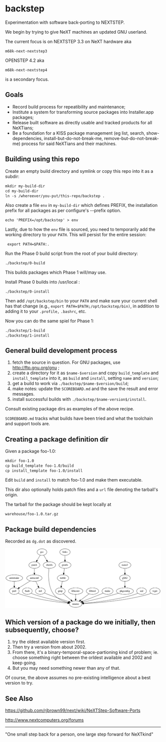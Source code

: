 # backstep

Experimentation with software back-porting to NEXTSTEP.

We begin by trying to give NeXT machines an updated GNU userland.

The current focus is on NEXTSTEP 3.3 on NeXT hardware aka

    m68k-next-nextstep3
    
OPENSTEP 4.2 aka
    
    m68k-next-nextstep4

is a secondary focus.

## Goals

* Record build process for repeatibility and maintenance;
* Institute a system for transforming source packages into Installer.app packages;
* Release built software as directly usable and tracked products for all NeXTians;
* Be a foundation for a KISS package management (eg list, search, show-dependencies, install-but-do-not-break-me, remove-but-do-not-break-me) process for said NeXTians and their machines.


## Building using this repo

Create an empty build directory and symlink or copy this repo into it as a subdir:

    mkdir my-build-dir
    cd my-build-dir
    ln -s /whereever/you-put/this-repo/backstep .

Also create a file `env` in `my-build-dir` which defines PREFIX, the installation
prefix for all packages as per configure's --prefix option.

    echo 'PREFIX=/opt/backstep' > env

Lastly, due to how the `env` file is sourced, you need to temporarily add the working directory to your `PATH`. This will persist for the entire session:

     export PATH=$PATH:.
    
Run the Phase 0 build script from the root of your build directory:

    ./backstep/0-build

This builds packages which Phase 1 will/may use.

Install Phase 0 builds into /usr/local :

    ./backstep/0-install

Then add `/opt/backstep/bin` to your `PATH` and make sure your current
shell has that change (e.g., `export PATH=$PATH;/opt/backstep/bin)`, in addition to adding it to your `.profile,` `.bashrc`, etc.  

Now you can do the same spiel for Phase 1:

    ./backstep/1-build
    ./backstep/1-install


## General build development process

1. fetch the source in question.  For GNU packages, use http://ftp.gnu.org/gnu ;
2. create a directory for it as `$name-$version` and copy `build_template` and `install_template` into it, as `build` and `install`, setting `name` and `version`;
3. get a build to work via `./backstep/$name-$version/build`;
4. make notes: update the `SCOREBOARD.md` and the save the result and error messages.
5. install successful builds with `./backstep/$name-version$/install`.

Consult existing package dirs as examples of the above recipe.
 
`SCOREBOARD.md` tracks what builds have been tried and what the toolchain and support tools are.


## Creating a package definition dir

Given a package foo-1.0:

    mkdir foo-1.0
    cp build_template foo-1.0/build
    cp install_template foo-1.0/install

Edit `build` and `install` to match foo-1.0 and make them executable.

This dir also optionally holds patch files and a `url` file denoting the 
tarball's origin.

The tarball for the package should be kept locally at

    warehouse/foo-1.0.tar.gz


## Package build dependencies

Recorded as `dg.dot` as discovered.

!['build-requires' graph](/images/dg.dot.png)


## Which version of a package do we initially, then subsequently, choose?

1. try the oldest available version first. 
2. Then try a version from about 2002.
3. From there, it's a binary-temporal-space-partioning kind of problem;
   ie. choose something right between the orldest available and 2002 and
   keep going.
4. But you may need something newer than any of that.

Of course, the above assumes no pre-existing intelligence about a best version
to try.


## See Also

https://github.com/rjbrown99/next/wiki/NeXTStep-Software-Ports

http://www.nextcomputers.org/forums

---
"One small step back for a person, one large step forward for NeXTkind"

